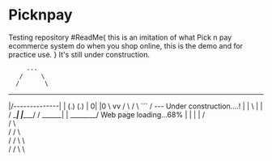 # Picknpay
Testing repository
#ReadMe{
        this is an imitation of what Pick n pay ecommerce system do when you shop online,
        this is the demo and for practice use.
        }
It's still under construction.


         ---
       /     \
      /       \
  ---          ---
 |/--------------\|
    | (.)  (.) |
   0|          |0 
    \    vv    /
     \        /
      \ ``` /
        ---                   Under construction....!
        | |
\       | |         /
 \______| |________/ /
  ______| | ________/          Web page loading...68%
        | |
        | |
       /   \
      /     \                
     /  /  \  \
    /  /    \  \      
  /  /       \  \     
